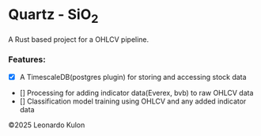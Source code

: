 # Quartz - SiO<sub>2</sub>

A Rust based project for a OHLCV pipeline.

### Features:
- [x] A TimescaleDB(postgres plugin) for storing and accessing stock data
- [] Processing for adding indicator data(Everex, bvb) to raw OHLCV data
- [] Classification model training using OHLCV and any added indicator data

©2025 Leonardo Kulon
